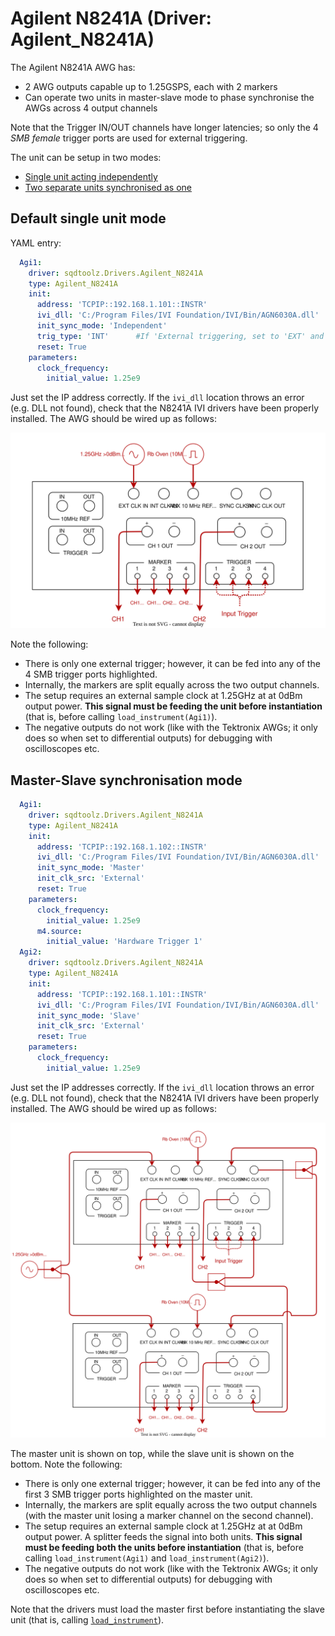 # Agilent N8241A (Driver: Agilent_N8241A)

The Agilent N8241A AWG has:
- 2 AWG outputs capable up to 1.25GSPS, each with 2 markers
- Can operate two units in master-slave mode to phase synchronise the AWGs across 4 output channels

Note that the Trigger IN/OUT channels have longer latencies; so only the 4 *SMB female* trigger ports are used for external triggering.

The unit can be setup in two modes:
- [Single unit acting independently](#default-single-unit-mode)
- [Two separate units synchronised as one](#master-slave-synchronisation-mode)


## Default single unit mode

YAML entry:

```yaml
  Agi1:
    driver: sqdtoolz.Drivers.Agilent_N8241A
    type: Agilent_N8241A
    init:
      address: 'TCPIP::192.168.1.101::INSTR'
      ivi_dll: 'C:/Program Files/IVI Foundation/IVI/Bin/AGN6030A.dll'
      init_sync_mode: 'Independent'
      trig_type: 'INT'      #If 'External triggering, set to 'EXT' and trigger via any of the trigger Ports (1,2,3 or 4)
      reset: True
    parameters:
      clock_frequency:
        initial_value: 1.25e9
```

Just set the IP address correctly. If the `ivi_dll` location throws an error (e.g. DLL not found), check that the N8241A IVI drivers have been properly installed. The AWG should be wired up as follows:

![My Diagram3](Agilent_N8241A_indep.drawio.svg)

Note the following:

- There is only one external trigger; however, it can be fed into any of the 4 SMB trigger ports highlighted.
- Internally, the markers are split equally across the two output channels.
- The setup requires an external sample clock at 1.25GHz at at 0dBm output power. **This signal must be feeding the unit before instantiation** (that is, before calling `load_instrument(Agi1)`).
- The negative outputs do not work (like with the Tektronix AWGs; it only does so when set to differential outputs) for debugging with oscilloscopes etc.


## Master-Slave synchronisation mode

```yaml
  Agi1:
    driver: sqdtoolz.Drivers.Agilent_N8241A
    type: Agilent_N8241A
    init:
      address: 'TCPIP::192.168.1.102::INSTR'
      ivi_dll: 'C:/Program Files/IVI Foundation/IVI/Bin/AGN6030A.dll'
      init_sync_mode: 'Master'
      init_clk_src: 'External'
      reset: True
    parameters:
      clock_frequency:
        initial_value: 1.25e9
      m4.source:
        initial_value: 'Hardware Trigger 1'
  Agi2:
    driver: sqdtoolz.Drivers.Agilent_N8241A
    type: Agilent_N8241A
    init:
      address: 'TCPIP::192.168.1.101::INSTR'
      ivi_dll: 'C:/Program Files/IVI Foundation/IVI/Bin/AGN6030A.dll'
      init_sync_mode: 'Slave'
      init_clk_src: 'External'
      reset: True
    parameters:
      clock_frequency:
        initial_value: 1.25e9
```

Just set the IP addresses correctly. If the `ivi_dll` location throws an error (e.g. DLL not found), check that the N8241A IVI drivers have been properly installed. The AWG should be wired up as follows:

![My Diagram3](Agilent_N8241A_MS.drawio.svg)

The master unit is shown on top, while the slave unit is shown on the bottom. Note the following:

- There is only one external trigger; however, it can be fed into any of the first 3 SMB trigger ports highlighted on the master unit.
- Internally, the markers are split equally across the two output channels (with the master unit losing a marker channel on the second channel).
- The setup requires an external sample clock at 1.25GHz at at 0dBm output power. A splitter feeds the signal into both units. **This signal must be feeding both the units before instantiation** (that is, before calling `load_instrument(Agi1)` and `load_instrument(Agi2)`).
- The negative outputs do not work (like with the Tektronix AWGs; it only does so when set to differential outputs) for debugging with oscilloscopes etc.

Note that the drivers must load the master first before instantiating the slave unit (that is, calling [`load_instrument`](../Exp_Overview.md)).
